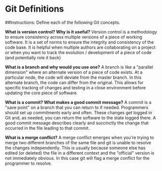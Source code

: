 # Git Definitions

##Instructions: Define each of the following Git concepts.

**What is version control?  Why is it useful?**
Version control is a methodology to ensure consistency across multiple versions of a piece of working software. It is a set of norms to ensure the integrity and consistency of the code base. It is helpful when multiple authors are collaborating on a project or when you want to track the evolution / development of a piece of code (and potentially role it back)

**What is a branch and why would you use one?**
A branch is like a "parallel dimension" where an alternate version of a piece of code exists. At a particular node, the code will deviate from the master branch. In this alternate branch, the code can differ from the original. This allows for specific tracking of changes and testing in a close environment before updating the core piece of software.

**What is a commit? What makes a good commit message?**
A commit is a "save point" on a branch that you can return to if needed. Programmers should set up commitments early and often. These changes get logged in Git and, as needed, you can return the software to the state logged there. A good commit message describes clearly and succinctly the change that occurred in the file leading to that commit.

**What is a merge conflict?**
A merge conflict emerges when you're trying to merge two different branches of the same file and git is unable to resolve the changes independently. This is usually because someone else has edited (or deleted) the file in a different context and the "official" version is not immediately obvious. In this case git will flag a merge conflict for the programmer to resolve.
